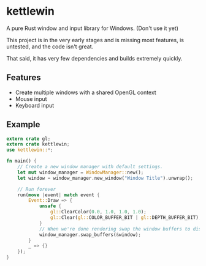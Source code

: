 # kettlewin
A pure Rust window and input library for Windows. (Don't use it yet) 

This project is in the very early stages and is missing most features, is untested, and the code isn't great.

That said, it has very few dependencies and builds extremely quickly. 

## Features
* Create multiple windows with a shared OpenGL context
* Mouse input
* Keyboard input

## Example
```rust
extern crate gl;
extern crate kettlewin;
use kettlewin::*;

fn main() {
    // Create a new window manager with default settings.
    let mut window_manager = WindowManager::new();
    let window = window_manager.new_window("Window Title").unwrap();

    // Run forever
    run(move |event| match event {
        Event::Draw => {
            unsafe {
                gl::ClearColor(0.0, 1.0, 1.0, 1.0);
                gl::Clear(gl::COLOR_BUFFER_BIT | gl::DEPTH_BUFFER_BIT);
            }
            // When we're done rendering swap the window buffers to display to the screen.
            window_manager.swap_buffers(&window);
        }
        _ => {}
    });
}
```
